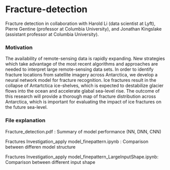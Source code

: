 # Fracture-detection
Fracture detection in collaboration with Harold Li (data scientist at Lyft), Pierre Gentine (professor at Columbia University), and Jonathan Kingslake (assistant professor at Columbia University).

### Motivation
The availability of remote-sensing data is rapidly expanding. New strategies which take advantage of the most recent algorithms and approaches are needed to interpret large remote-sensing data sets. In order to identify fracture locations from satellite imagery across Antarctica, we develop a neural network model for fracture recognition. Ice fractures result in the collapse of Antartctica ice-shelves, which is expected to destabilize glacier flows into the ocean and accelerate glabal sea-level rise. The outcome of this research will provide a thorough map of fracture distribution across Antarctica, which is important for evaluating the impact of ice fractures on the future sea-level.

### File explanation
Fracture_detection.pdf :                                                Summary of model performance (NN, DNN, CNN)

Fractures Investigation_apply model_finepattern.ipynb :                 Comparison between differen model structure 

Fractures Investigation_apply model_finepattern_LargeInputShape.ipynb:  Comparison between different input shape

